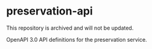 # preservation-api
This repository is archived and will not be updated.

OpenAPI 3.0 API definitions for the preservation service.
